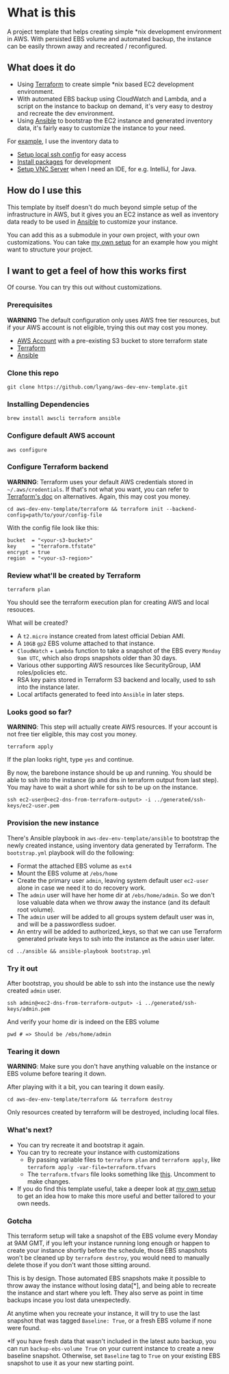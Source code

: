 # What is this

A project template that helps creating simple \*nix development environment in AWS. With persisted EBS volume and automated backup, the instance can be easily thrown away and recreated / reconfigured.

## What does it do

* Using [Terraform](https://www.terraform.io/) to create simple \*nix based EC2 development environment.
* With automated EBS backup using CloudWatch and Lambda, and a script on the instance to backup on demand, it's very easy to destroy and recreate the dev environment.
* Using [Ansible](https://www.ansible.com/) to bootstrap the EC2 instance and generated inventory data, it's fairly easy to customize the instance to your need.

For [example](https://github.com/lyang/my-aws-dev-env), I use the inventory data to

* [Setup local ssh config](https://github.com/lyang/my-aws-dev-env/blob/master/tasks/setup_ssh.yml) for easy access
* [Install packages](https://github.com/lyang/my-aws-dev-env/blob/master/tasks/package.yml) for development
* [Setup VNC Server]() when I need an IDE, for e.g. IntelliJ, for Java.


## How do I use this

This template by itself doesn't do much beyond simple setup of the infrastructure in AWS, but it gives you an EC2 instance as well as inventory data ready to be used in [Ansible](https://www.ansible.com/) to customize your instance.

You can add this as a submodule in your own project, with your own customizations. You can take [my own setup](https://github.com/lyang/my-aws-dev-env) for an example how you might want to structure your project.

## I want to get a feel of how this works first

Of course. You can try this out without customizations.

### Prerequisites

**WARNING** The default configuration only uses AWS free tier resources, but if your AWS account is not eligible, trying this out may cost you money.

* [AWS Account](https://aws.amazon.com/console/) with a pre-existing S3 bucket to store terraform state
* [Terraform](https://www.terraform.io/)
* [Ansible](https://www.ansible.com/)

### Clone this repo
```
git clone https://github.com/lyang/aws-dev-env-template.git
```

### Installing Dependencies
```
brew install awscli terraform ansible
```

### Configure default AWS account
```
aws configure
```

### Configure Terraform backend

**WARNING**: Terraform uses your default AWS credentials stored in `~/.aws/credentials`. If that's not what you want, you can refer to [Terraform's doc](https://www.terraform.io/docs/providers/aws/index.html) on alternatives. Again, this may cost you money.
```
cd aws-dev-env-template/terraform && terraform init --backend-config=path/to/your/config-file
```
With the config file look like this:

```
bucket  = "<your-s3-bucket>"
key     = "terraform.tfstate"
encrypt = true
region  = "<your-s3-region>"
```

### Review what'll be created by Terraform
```
terraform plan
```

You should see the terraform execution plan for creating AWS and local resouces.

What will be created?

* A `t2.micro` instance created from latest official Debian AMI.
* A `10GB` `gp2` EBS volume attached to that instance.
* `CloudWatch` + `Lambda` function to take a snapshot of the EBS every `Monday 9am UTC`, which also drops snapshots older than 30 days.
* Various other supporting AWS resources like SecurityGroup, IAM roles/policies etc.
* RSA key pairs stored in Terraform S3 backend and locally, used to ssh into the instance later.
* Local artifacts generated to feed into `Ansible` in later steps.

### Looks good so far?
**WARNING**: This step will actually create AWS resources. If your account is not free tier eligible, this may cost you money.
```
terraform apply
```

If the plan looks right, type `yes` and continue.

By now, the barebone instance should be up and running. You should be able to ssh into the instance (ip and dns in terraform output from last step). You may have to wait a short while for ssh to be up on the instance.

```
ssh ec2-user@<ec2-dns-from-terraform-output> -i ../generated/ssh-keys/ec2-user.pem
```

### Provision the new instance
There's Ansible playbook in `aws-dev-env-template/ansible` to bootstrap the newly created instance, using inventory data generated by Terraform.
The `bootstrap.yml` playbook will do the following:

* Format the attached EBS volume as `ext4`
* Mount the EBS volume at `/ebs/home`
* Create the primary user `admin`, leaving system default user `ec2-user` alone in case we need it to do recovery work.
* The `admin` user will have her home dir at `/ebs/home/admin`. So we don't lose valuable data when we throw away the instance (and its default root volume).
* The `admin` user will be added to all groups system default user was in, and will be a passwordless sudoer.
* An entry will be added to authorized_keys, so that we can use Terraform generated private keys to ssh into the instance as the `admin` user later.

```
cd ../ansible && ansible-playbook bootstrap.yml
```

### Try it out
After bootstrap, you should be able to ssh into the instance use the newly created `admin` user.
```
ssh admin@<ec2-dns-from-terraform-output> -i ../generated/ssh-keys/admin.pem
```
And verify your home dir is indeed on the EBS volume
```
pwd # => Should be /ebs/home/admin
```

### Tearing it down
**WARNING**: Make sure you don't have anything valuable on the instance or EBS volume before tearing it down.

After playing with it a bit, you can tearing it down easily.

```
cd aws-dev-env-template/terraform && terraform destroy
```

Only resources created by terraform will be destroyed, including local files.

### What's next?

* You can try recreate it and bootstrap it again.
* You can try to recreate your instance with customizations
  * By passing variable files to `terraform plan` and `terraform apply`, like `terraform apply -var-file=terraform.tfvars`
  * The `terraform.tfvars` file looks something like [this](https://github.com/lyang/my-aws-dev-env/blob/master/files/terraform.tfvars). Uncomment to make changes.
* If you do find this template useful, take a deeper look at [my own setup](https://github.com/lyang/my-aws-dev-env) to get an idea how to make this more useful and better tailored to your own needs.


### Gotcha

This terraform setup will take a snapshot of the EBS volume every Monday at 9AM GMT, if you left your instance running long enough or happen to create your instance shortly before the schedule, those EBS snapshots won't be cleaned up by `terraform destroy`, you would need to manually delete those if you don't want those sitting around.

This is by design. Those automated EBS snapshots make it possible to throw away the instance without losing data[*], and being able to recreate the instance and start where you left. They also serve as point in time backups incase you lost data unexpectedly.

At anytime when you recreate your instance, it will try to use the last snapshot that was tagged `Baseline: True`, or a fresh EBS volume if none were found.

*If you have fresh data that wasn't included in the latest auto backup, you can run `backup-ebs-volume True` on your current instance to create a new baseline snapshot. Otherwise, set `Baseline` tag to `True` on your existing EBS snapshot to use it as your new starting point.
